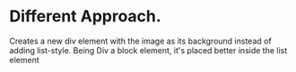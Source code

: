 # Different Approach. 
Creates a new div element with the image as its background instead of adding list-style. Being Div a block element, it's placed better inside the list element
